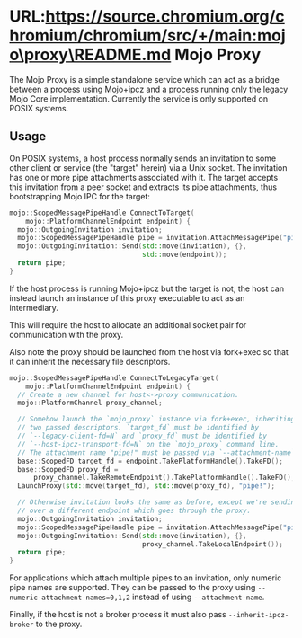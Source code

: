 URL:https://source.chromium.org/chromium/chromium/src/+/main:mojo\proxy\README.md
Mojo Proxy
====
The Mojo Proxy is a simple standalone service which can act as a bridge between
a process using Mojo+ipcz and a process running only the legacy Mojo Core
implementation. Currently the service is only supported on POSIX systems.

Usage
----
On POSIX systems, a host process normally sends an invitation to some other
client or service (the "target" herein) via a Unix socket. The invitation has
one or more pipe attachments associated with it. The target accepts this
invitation from a peer socket and extracts its pipe attachments, thus
bootstrapping Mojo IPC for the target:

```c++
mojo::ScopedMessagePipeHandle ConnectToTarget(
    mojo::PlatformChannelEndpoint endpoint) {
  mojo::OutgoingInvitation invitation;
  mojo::ScopedMessagePipeHandle pipe = invitation.AttachMessagePipe("pipe!");
  mojo::OutgoingInvitation::Send(std::move(invitation), {},
                                 std::move(endpoint));
  return pipe;
}
```

If the host process is running Mojo+ipcz but the target is not, the host can
instead launch an instance of this proxy executable to act as an intermediary.

This will require the host to allocate an additional socket pair for
communication with the proxy.

Also note the proxy should be launched from the host via fork+exec so that it
can inherit the necessary file descriptors.

```c++
mojo::ScopedMessagePipeHandle ConnectToLegacyTarget(
    mojo::PlatformChannelEndpoint endpoint) {
  // Create a new channel for host<->proxy communication.
  mojo::PlatformChannel proxy_channel;

  // Somehow launch the `mojo_proxy` instance via fork+exec, inheriting the
  // two passed descriptors. `target_fd` must be identified by
  // `--legacy-client-fd=N` and `proxy_fd` must be identified by
  // `--host-ipcz-transport-fd=N` on the `mojo_proxy` command line.
  // The attachment name "pipe!" must be passed via `--attachment-name`.
  base::ScopedFD target_fd = endpoint.TakePlatformHandle().TakeFD();
  base::ScopedFD proxy_fd =
      proxy_channel.TakeRemoteEndpoint().TakePlatformHandle().TakeFD();
  LaunchProxy(std::move(target_fd), std::move(proxy_fd), "pipe!");

  // Otherwise invitation looks the same as before, except we're sending it
  // over a different endpoint which goes through the proxy.
  mojo::OutgoingInvitation invitation;
  mojo::ScopedMessagePipeHandle pipe = invitation.AttachMessagePipe("pipe!");
  mojo::OutgoingInvitation::Send(std::move(invitation), {},
                                 proxy_channel.TakeLocalEndpoint());
  return pipe;
}
```

For applications which attach multiple pipes to an invitation, only numeric
pipe names are supported. They can be passed to the proxy using
`--numeric-attachment-names=0,1,2` instead of using `--attachment-name`.

Finally, if the host is not a broker process it must also pass
`--inherit-ipcz-broker` to the proxy.

